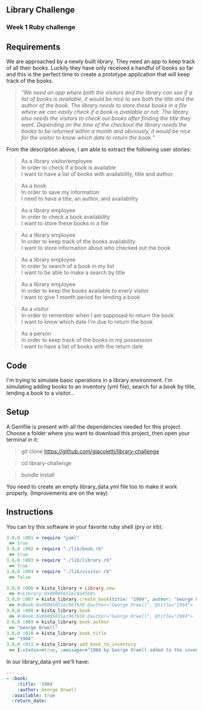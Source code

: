 ## Library Challenge
### Week 1 Ruby challenge

Requirements
-------

We are approached by a newly built library. They need an app to keep track of all their books. Luckily they have only received a handful of books so far and this is the perfect time to create a prototype application that will keep track of the books.

> *“We need an app where both the visitors and the library can see if a list of books is available, it would be nice to see both the title and the author of the book. The library needs to store these books in a file where we can easily check if a book is available or not. The library also needs the visitors to check out books after finding the title they want. Depending on the time of the checkout the library needs the books to be returned within a month and obviously, it would be nice for the visitor to know which date to return the book.”*

From the description above, I am able to extract the following user stories:

> As a library visitor/employee  
> In order to check if a book is available  
> I want to have a list of books with availability, title and author.

> As a book  
> In order to save my information  
> I need to have a title, an author, and availability

> As a library employee  
> In order to check a book availability  
> I want to store these books in a file

> As a library employee  
> In order to keep track of the books availability  
> I want to store information about who checked out the book

> As a library employee  
> In order to search of a book in my list  
> I want to be able to make a search by title

> As a library employee  
> In order to keep the books available to every visitor  
> I want to give 1 month period for lending a book

> As a visitor  
> In order to remember when I am supposed to return the book  
> I want to know which date I'm due to return the book

> As a person  
> In order to keep track of the books in my possession  
> I want to have a list of books with the return date

Code
-------

I'm trying to simulate basic operations in a library environment. I'm simulating adding books to an inventory (yml file), search for a book by title, lending a book to a visitor...

Setup
-------

A Gemfile is present with all the dependencies needed for this project.
Choose a folder where you want to download this project, then open your terminal in it:

> git clone https://github.com/giacoletti/library-challenge

> cd library-challenge

> bundle install

You need to create an empty library_data.yml file too to make it work properly. (Improvements are on the way)

Instructions
-------

You can try this software in your favorite ruby shell (pry or irb):

```ruby 
3.0.0 :001 > require "yaml"
 => true 
3.0.0 :002 > require "./lib/book.rb"
 => true 
3.0.0 :003 > require "./lib/library.rb"
 => true 
3.0.0 :004 > require "./lib/visitor.rb"
 => false 

3.0.0 :006 > kista_library = Library.new
 => #<Library:0x00005651ec9a4568> 
3.0.0 :007 > kista_library.create_book(title: "1984", author: "George Orwell")
 => #<Book:0x00005651ec96fb38 @author="George Orwell", @title="1984"> 
3.0.0 :008 > kista_library.book
 => #<Book:0x00005651ec96fb38 @author="George Orwell", @title="1984"> 
3.0.0 :009 > kista_library.book.author
 => "George Orwell" 
3.0.0 :010 > kista_library.book.title
 => "1984" 
3.0.0 :011 > kista_library.add_book_to_inventory
 => {:status=>true, :message=>"1984 by George Orwell added to the inventory"} 

```

In our library_data.yml we'll have:

```yml
---
- :book:
    :title: '1984'
    :author: George Orwell
  :available: true
  :return_date: 

```
